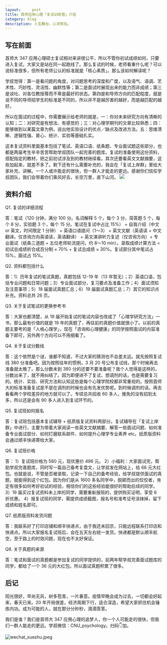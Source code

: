 ```yaml
---
layout:     post
title: 首师应用心理「复试训练营」介绍
category: blog
description: 人生舞台，心流常在。
---
```


## 写在前面

首师大 347 应用心理硕士复试相对来讲很公平，所以不管你初试成绩如何，只要进入复试，大家又是站在同一起跑线了。那么复试的时候，老师看重什么呢？可以说标准很多，但所有老师公认的标准就是「核心素质」。那么该如何解读呢？

学叔觉得：第一是看问题的角度，对问题思考的深度和广度，以及语气、语调、艺术性、巧妙性、灵活性、幽默性等；第二是面试时展现出来的能力而非成绩；第三是谈吐、对各位教授尊而不卑是最好的状态。第四是和导师方向的匹配程度，就是说不同的导师招学生的标准是不同的，所以并不是越厉害的越好，而是越匹配的越好。

所以在面试的过程中，你需要展示给老师的就是，一：你对未来研究方向有清晰的认知；二：对研究是有想法、有感觉的；三：对心理学期刊的文章比较熟悉；四：能够做到以某篇文章为例，说出他实验设计的优点／缺点及改进方法。五：思维清晰、逻辑性强、普心、统计、实验等基础扎实。

这本复试资料里面基本包括了笔试、英语口语、纸条题、专业面试题这些部分，也都是两届考生辛辛苦苦帮助学叔团队一起完善的题库。复试的准备使用这份资料，搭配指定的教材，把之前初试涉及到的教材继续看。其次还要看英文文献摘要，这些加起来，就差不多了。剩下还有什么需要补充的，我会在「复试上岸群」里给大家补充、讲解。一个人或许能走的很快，但一群人才能走的更远。感谢你们信任学叔团队，我们会带着你们乘风好去，长空万里，直下山河。
![](https://cnu347-1257355643.cos.ap-beijing.myqcloud.com/CNU347/reexamine-material.png)

## 资料介绍
Q1. 复试的详细流程

答：笔试（120 分钟，满分 100 分。名词解释 5 个，每个 3 分，简答题 5 个，每个 8 分，实验题 3 个，每个 15 分。笔试在复试中占比 15%） + 自我介绍（中文 or 英文，时间限定 1 分钟） + 英语口语提问（1～3） + 英文文献（英语读 + 中文翻译。仅咨询方向英语读，英语翻译） + 英文演讲听力复述（仅咨询方向）+ 专业面试（纸条三道题 + 五位老师轮流提问，约 8～10 min）。录取成绩计算方法 = 初试总成绩折合成百分制 × 70% + 复试总成绩 × 30%。复试部分其中笔试占 15%，面试占 15%。

Q2. 资料都包括什么

答：1）历年复试的笔试真题，真题包括 12-19 年（13 年暂无）；2）英语口语，包括专业问题和日常问题；3）专业面试部分，复习要点及准备工作；4）面试须知及注意事项；5）18 届面试真题汇总；6）19 届面试真题汇总；7）其它的知识点补充。资料总共 26 页。

Q3. 关于复试笔试的更换参考书

答：大家也都清楚，从 19 届开始复试的笔试内容也改成了「心理学研究方法」一书，那么最有价值的就是 19 年的真题了，再往前的真题价值就很小了。以前的真题主要考的是「人格心理学」，现在「咨询和心理健康」的同学按照面试的内容准备下即可，另外两个方向可以不用细看了。

Q4. 关于复试分数线

答：这个依然是个谜，谁都不知道，不过大家的猜测也不会差太远。就先按照复试线 380 分准备吧。因为按照往年的惯例，3 月 20 号公布复试线，那个时候再去准备就太晚了。那么分数未到 380 分的还要不要准备呢？我个人觉得是这样的，分数出来了，就不用纠结了。因为即便进不了复试，想调剂的话，也是需要复习的。统计、实验、研究方法和认知这些是每个心理学院校都非常重视的。按照首师大的标准准备复试是不是在调剂的时候也会有先发优势呢。到时候调剂的话，再去看看两个学校差异的地方就可以了。专硕总共招收 60 多人，推免的没有招到太多，所以还是会有 90 多人进入到复试环节的。

Q5. 复试班如何报名

答：复试班包括基本复试辅导 + 纸质版复试资料两部分。复试辅导在「复试上岸群」中进行，主要为带着大家阅读一些英文文献摘要、解答一些面试问题、如何准备专业面试部分、如何打磨联系邮件、如何提升心理学专业素养 etc。纸质版资料会通过顺丰快递寄给大家。

Q6. 复试班价格

答：
1）复试班价格为 580 元，现优惠价 496 元。
2）小福利：大家面试完，帮助学叔完善题库，同时写一篇自己备考复盘文，让学叔发在网站上，给 66 元大红包。也就是说，不管是否被录取，记录一下自己的备考经验，给学叔提供面试的真题，就能得到这个红包。因为你们是从 1600 多名同学中，脱颖而出的佼佼者，肯定有很多如何考好初试的经验，相信你们的这些经验能很好的帮助后续的同学。
3）19 届买过复试资料未上岸的同学，需要重新报班的，提供购买证明，享受 6 折优惠。
4）报复试班的同学，需提供成绩截图，报名号和准考证号涂抹掉，留下成绩和姓名即可。

Q7. 纸质版资料发货问题

答：我联系好了打印店铺和顺丰快递点，由于我还未回京，只能远程联系打印店和快递点。所以大家报名复试班后，会在五天左右统一发货。快递都是默认顺丰航空，至于路上的时效问题，现在也不太好保证。

Q8. 关于真题的来源

答：笔试和面试的真题都是参加复试的同学提供的，前两年帮学叔完善面试题库的同学，都给了一个 36 元的大红包。所以面试真题积累了很多。

## 后记

阳光很好，早尚无风，树多苞青，一片春意。疫情早晚会成为过去，一切都会好起来，春天已来。20 年开局很差，经济周期下行，适合深造，希望大家抓住机会锤炼内功。成为可能的人，就在那分分秒秒，滴滴答答。

我们是谁？我们是首师大 347 应用心理的追梦人，你一个人可能走的很快，但我们一群人能走的更远。学叔微信：CNU_psychology。扫码👇加。

![wechat_xueshu.jpeg](https://cnu347-1257355643.cos.ap-beijing.myqcloud.com/CNU347/WechatIMG125.jpeg)


